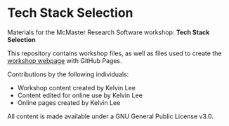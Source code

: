 # Tech Stack Selection

Materials for the McMaster Research Software workshop: **Tech Stack Selection**  

This repository contains workshop files, as well as files used to create the [workshop webpage](https://mcmasterrs.github.io/tech-stack-intro) with GitHub Pages.  

Contributions by the following individuals: 
- Workshop content created by Kelvin Lee  
- Content edited for online use by Kelvin Lee  
- Online pages created by Kelvin Lee  

All content is made available under a GNU General Public License v3.0.  
